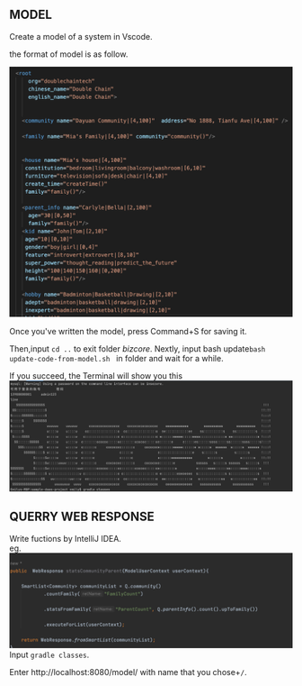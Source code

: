 ## MODEL ##
Create a model of a system in Vscode.  

the format of model is as follow.  

![](images/model-format.png)


Once you've written the model, press Command+S for saving it.  

Then,input `cd ..` to exit folder *bizcore*. Nextly, input bash update`bash update-code-from-model.sh ` in folder and wait for a while. 

If you succeed, the Terminal will show you this  
![](images/sucess.png)






## QUERRY WEB RESPONSE ##

Write fuctions by IntelliJ IDEA.  
eg.
![](images/function-example.png)  
Input `gradle classes`. 


Enter http://localhost:8080/model/ with name that you chose+`/`.  
















